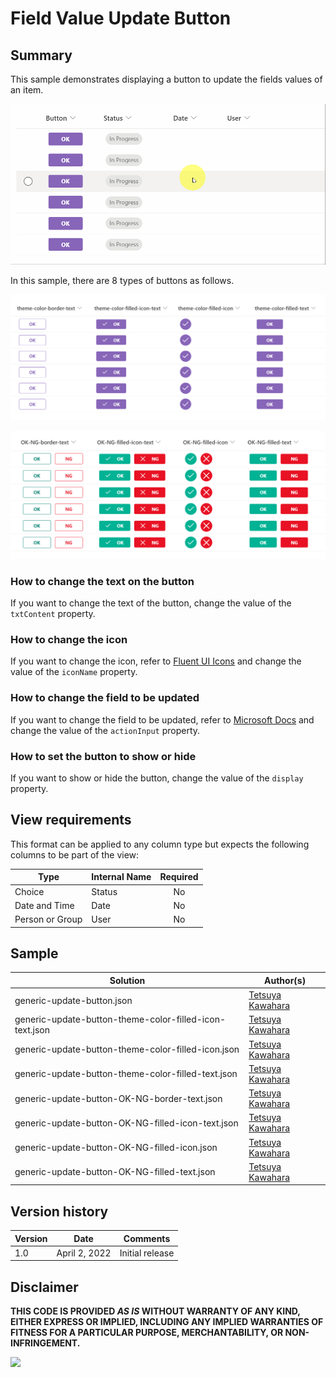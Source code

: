 # Field Value Update Button

## Summary
This sample demonstrates displaying a button to update the fields values of an item.

![screenshot of the sample](./assets/screenshot.gif)

In this sample, there are 8 types of buttons as follows.

![screenshot of the sample](./assets/screenshot_theme-color.png)

![screenshot of the sample](./assets/screenshot_OK-NG.png)

### How to change the text on the button
If you want to change the text of the button, change the value of the `txtContent` property.

### How to change the icon
If you want to change the icon, refer to [Fluent UI Icons](https://developer.microsoft.com/en-us/fluentui#/styles/web/icons) and change the value of the `iconName` property.

### How to change the field to be updated
If you want to change the field to be updated, refer to [Microsoft Docs](https://docs.microsoft.com/en-us/sharepoint/dev/declarative-customization/formatting-advanced#set-multiple-field-values-of-an-item-using-customrowaction) and change the value of the `actionInput` property.

### How to set the button to show or hide
If you want to show or hide the button, change the value of the `display` property.

## View requirements
This format can be applied to any column type but expects the following columns to be part of the view:

|Type            |Internal Name |Required|
|----------------|--------------|:------:|
|Choice          |Status        |No      |
|Date and Time   |Date          |No      |
|Person or Group |User          |No      |

## Sample

Solution|Author(s)
--------|---------
generic-update-button.json | [Tetsuya Kawahara](https://github.com/tecchan1107)
generic-update-button-theme-color-filled-icon-text.json | [Tetsuya Kawahara](https://github.com/tecchan1107)
generic-update-button-theme-color-filled-icon.json | [Tetsuya Kawahara](https://github.com/tecchan1107)
generic-update-button-theme-color-filled-text.json | [Tetsuya Kawahara](https://github.com/tecchan1107)
generic-update-button-OK-NG-border-text.json | [Tetsuya Kawahara](https://github.com/tecchan1107)
generic-update-button-OK-NG-filled-icon-text.json | [Tetsuya Kawahara](https://github.com/tecchan1107)
generic-update-button-OK-NG-filled-icon.json | [Tetsuya Kawahara](https://github.com/tecchan1107)
generic-update-button-OK-NG-filled-text.json | [Tetsuya Kawahara](https://github.com/tecchan1107)

## Version history

Version |Date          |Comments
--------|--------------|--------
1.0     |April 2, 2022 |Initial release

## Disclaimer
**THIS CODE IS PROVIDED *AS IS* WITHOUT WARRANTY OF ANY KIND, EITHER EXPRESS OR IMPLIED, INCLUDING ANY IMPLIED WARRANTIES OF FITNESS FOR A PARTICULAR PURPOSE, MERCHANTABILITY, OR NON-INFRINGEMENT.**

<img src="https://pnptelemetry.azurewebsites.net/list-formatting/column-samples/generic-update-button" />